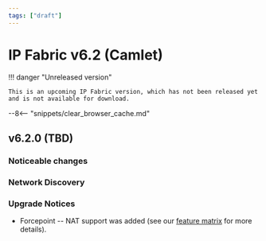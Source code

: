 ```yaml
---
tags: ["draft"]
---
```


# IP Fabric v6.2 (Camlet)

!!! danger "Unreleased version"

    This is an upcoming IP Fabric version, which has not been released yet and is not available for download.

--8<-- "snippets/clear_browser_cache.md"

## v6.2.0 (TBD)

### Noticeable changes

### Network Discovery

### Upgrade Notices

- Forcepoint -- NAT support was added (see our [feature matrix](https://matrix.ipfabric.io) for more details).
